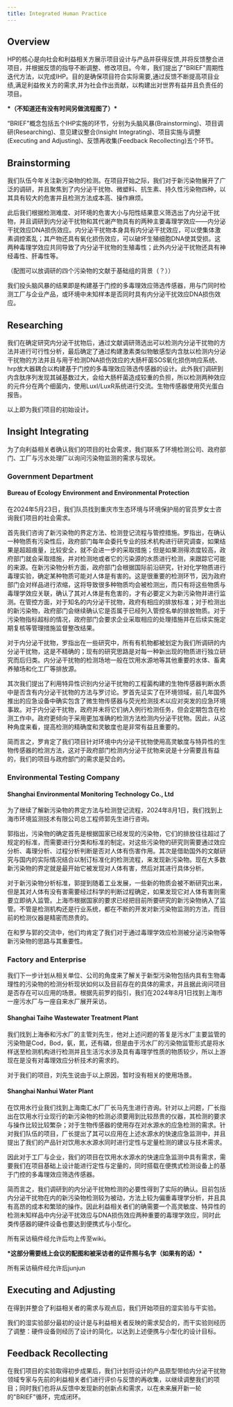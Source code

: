 ```yaml
---
title: Integrated Human Practice
---
```


## Overview

HP的核心是向社会和利益相关方展示项目设计与产品并获得反馈,并将反馈整合进项目，并根据反馈的指导不断调整、修改项目。今年，我们提出了"BRIEF"周期性迭代方法，以完成IHP。目的是确保项目符合实际需要,通过反馈不断提高项目业绩,满足利益攸关方的需求,并为社会作出贡献，以构建出对世界有益并且负责任的项目。


**\*（不知道还有没有时间另做流程图了）\***

“BRIEF”概念包括五个IHP实施的环节，分别为头脑风暴(Brainstorming)、项目调研(Researching)、意见建议整合(Insight Integrating)、项目实施与调整(Executing and Adjusting)、反馈再收集(Feedback Recollecting)五个环节。

## Brainstorming

我们队伍今年关注新污染物的检测。在项目开始之际，我们对于新污染物展开了广泛的调研，并且聚焦到了内分泌干扰物、微塑料、抗生素、持久性污染物四种，以其具有较大的危害并且检测方法成本高、操作麻烦。

此后我们根据检测难度、对环境的危害大小与阳性结果意义筛选出了内分泌干扰物，并且调研到内分泌干扰物和其代谢产物具有的两种主要毒理学效应——内分泌干扰效应DNA损伤效应。内分泌干扰物本身具有内分泌干扰效应，可以使集体激素调控紊乱；其产物还具有氧化损伤效应，可以破坏生殖细胞DNA使其受损。这两种毒理学效应共同导致了内分泌干扰物的生殖毒性；此外内分泌干扰物还具有神经毒性、肝毒性等。

（配图可以放调研的四个污染物的文献于基础组的背景（？））

我们投头脑风暴的结果即是构建基于门控的多毒理效应筛选传感器，用与门同时检测工厂与企业产品，或环境中未知样本是否同时具有内分泌干扰效应DNA损伤效应。

## Researching 

我们在确定研究内分泌干扰物后，通过文献调研筛选出可以检测内分泌干扰物的方法并进行可行性分析，最后确定了通过构建激素类似物敏感型内含肽以检测内分泌干扰物的方法并且与用于检测DNA损伤效应的大肠杆菌SOS氧化损伤响应系统、hrp放大器耦合以构建基于门控的多毒理效应筛选传感器的设计。此外我们调研到内含肽序列发现其碱基数过大，会给大肠杆菌造成较重的负担，所以检测两种效应的元件分在两个细菌内，使用LuxI/LuxR系统进行交流。生物传感器使用荧光蛋白报告。

以上即为我们项目的初始设计。

## Insight Integrating

为了向利益相关者确认我们的项目的社会需求，我们联系了环境检测公司、政府部门、工厂与污水处理厂以询问污染物监测的需求与现状。

### Government Department

#### Bureau of Ecology Environment and Environmental Protection

在2024年5月23日，我们队员找到重庆市生态环境与环境保护局的官员罗女士咨询我们项目的社会需求。

首先我们咨询了新污染物的界定方法、检测登记流程与管控措施。罗指出，在确认一种物质有污染性后，政府部门每年会委托专业的技术机构进行研究调查，如果结果是超超痕量，比较安全，就不会进一步的采取措施；但是如果测得浓度较高，政府部门就会采取措施，并对检测地或者它的污染源的水质进行检测，来跟踪它可能的来源。在新污染物分析方面，政府部门会根据国际前沿研究，针对化学物质进行毒理实验，确定某种物质可能对人体是有害的。这是很重要的检测环节，因为政府部门会对样品进行浓缩，这将导致很多种物质均会被检测出，而只有将这些物质与毒理学效应关联，确认了其对人体是有危害的，才有必要定义为新污染物并进行监测。在管控方面，对于知名的内分泌干扰物，政府有相应的排放标准；对于检测出的新污染物，政府部门会继续确认它是否属于已经列入管控名单的排放物质。对于污染物指标超标的情况，政府部门会要求企业采取相应的处理措施并在后续实施定期复核等管理措施监督整改结果。

对于内分泌干扰物，罗指出在一些研究中，所有有机物都被划定为我们所调研的内分泌干扰物，这是不精确的；现有的研究思路是对每一种新出现的物质进行独立研究而后归类。内分泌干扰物的检测场地一般在饮用水源地等其他重要的水体、畜禽养殖场和化工厂等排放源。

其次我们提出了利用特异性识别内分泌干扰物的工程菌构建的生物传感器判断水质中是否含有内分泌干扰物的方法与罗讨论。罗首先证实了在环境领域，前几年国外推出的应急设备中确实包含了微生物传感器与荧光检测技术以应对突发的应急环境事故。对于内分泌干扰物，政府并未将它们纳入例行检测任务，但会定期包含在检测工作中。政府更倾向于采用更加准确的检测方法检测内分泌干扰物。因此，从这种角度来看，提高检测的精确度和灵敏度也是非常有益且重要的。

简而言之，罗肯定了我们项目针对环境中内分泌干扰物使用高灵敏度与特异性的生物传感器的检测方法，这对于政府部门检测内分泌干扰物来说是十分需要且有益的，我们的项目与政府部门的需求是契合的。

### Environmental Testing Company

#### Shanghai Environmental Monitoring Technology Co., Ltd

为了继续了解新污染物的界定方法与检测登记流程，2024年8月1日，我们找到上海市环境监测技术有限公司总工程师郭先生进行咨询。

郭指出，污染物的确定首先是根据国家已经发现的污染物，它们的排放往往超过了规定的标准，而需要进行分类和标准的制定。对这些污染物的研究则需要通过效应分析、毒理分析、过程分析判断是否对人体有伤害作用。其次是借助国外的文献研究与国内的实际情况结合以制订标准化的检测流程，来发现新污染物。现在大多数新污染物的界定就是最开始它被发现对人体有害，然后对其进行具体分析。

对于新污染物分析标准，郭提到随着工业发展，一些新的物质会被不断研究出来，但是其对人体有没有害需要经过科学的判断过程确定，如果发现它对人体有害则需要立即纳入监管。上海市根据国家的要求已经把目前所要研究的新污染物纳入了监管。不管是检测机构还是行业系统，都在不断的开发对新污染物监测的方法，而目前的检测仪器是精密而昂贵的。

在和罗与郭的交流中，他们均肯定了我们对于通过毒理学效应检测被分泌污染物等新污染物的思路与其重要性。

### Factory and Enterprise

我们下一步计划从相关单位、公司的角度来了解关于新型污染物包括内具有生物毒理性的污染物的检测分析现状如何以及目前存在的具体的需求，并且据此询问项目是否存在可以应用的场景。根据先前罗的指引，我们在2024年8月1日找到上海市一座污水厂与一座自来水厂展开采访。

#### Shanghai Taihe Wastewater Treatment Plant

我们找到上海泰和污水厂的主管刘先生，他对上述问题的答复是污水厂主要监管的污染物是Cod，Bod，氨，氮，还有磷，但是由于污水厂的污染物监管形式是将水样送至检测机构进行检测并且生活污水涉及具有毒理学性质的物质较少，所以上游现在是没有对毒理效应分析技术的需求的。

对于我们的项目，刘先生说由于以上原因，暂时没有相关的使用场景。

#### Shanghai Nanhui Water Plant

在饮用水行业我们找到上海南汇水厂厂长马先生进行咨询。针对以上问题，厂长指出在饮用水行业现行的新污染物的检测必须要用到比较昂贵的仪器，其检测的要求与操作比较比较繁杂；对于生物传感器的使用存在对水源水的应急检测的需求。针对我们队伍的项目，厂长提出了其可以应用在上述水源水的快速应急监测中，并且提出了我们的产品针对饮用水水源水同时进行定性与定量检测的建议与技术需求。

因此对于工厂与企业，我们的项目在饮用水水源水的快速应急监测中具有需求，需要我们在项目基础上设计能进行定性与定量的，同时搭载在便携式检测设备上的基于门控的多毒理效应筛选传感器。

简而言之，我们调研到的内分泌干扰物检测的必要性得到了实际的确认。目前包括内分泌干扰物在内的新污染物检测较为被动，方法上较为偏重毒理学分析，并且具有高昂的成本和繁琐的操作。因此利益相关者们的确需要一个高灵敏度、特异性的检测未知样品中内分泌干扰效应与DNA损伤效应两种重要的毒理学效应，同时此类传感器的硬件设备也要达到便携式与小型化。

所有采访稿件经允许后均上传至wiki。

**\*这部分需要线上会议的配图和被采访者的证件照与名字（如果有的话）\***



所有采访稿件经允许后junjun

## Executing and Adjusting

在得到并整合了利益相关者的需求与观点后，我们开始项目的湿实验与干实验。

我们的湿实验部分最初的设计是与利益相关者反映的需求契合的，而干实验则经历了调整：硬件设备则经历了设计的简化，以达到上述便携与小型化的设计目标。


## Feedback Recollecting

在我们项目的实验取得初步成果后，我们计划将设计的产品原型带给内分泌干扰物领域专家与先前的利益相关者们进行评价与反馈的再收集，以继续调整我们的项目；同时我们也将从反馈中发现新的创新点和需求，以在未来展开新一轮的"BRIEF"循环，完成闭环。